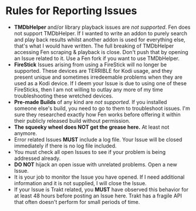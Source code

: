 # Rules for Reporting Issues

* **TMDbHelper** and/or library playback issues are *not supported*. Fen does not support TMDbHelper. If I wanted to write an addon to purely search and play back results whilst another addon is used for everything else, that's what I would have written. The full breaking of TMDbHelper accessing Fen scraping & playback is close. Don't push that by opening an Issue related to it. Use a Fen fork if you want to use TMDbHelper.
* **FireStick** Issues arising from using a FireStick will no longer be supported. These devices are TERRIBLE for Kodi usage, and they present unique and sometimes irredeemable problems when they are used as a Kodi device. If I deem your Issue is due to using one of these FireSticks, then I am not willing to outlay any more of my time troubleshooting these wretched devices.
* **Pre-made Builds** of any kind are *not supported*. If you installed someone else's build, you need to go to them to troubleshoot issues. I'm sure they researched exactly how Fen works before offering it within their publicly released build without permission.
* **The squeeky wheel does NOT get the grease here.** At least not anymore.
* Error related Issues **MUST** include a log file. Your Issue will be closed immediately if there is no log file included.
* You must check all open Issues to see if your problem is being addressed already.
* **DO NOT** hijack an open issue with unrelated problems. Open a new Issue.
* It is your job to monitor the Issue you have opened. If I need additional information and it is not supplied, I will close the Issue.
* If your Issue is Trakt related, you **MUST** have observed this behavior for at least 48 hours before posting an Issue here. Trakt has a fragile API that often doesn't perform for small periods of time.
